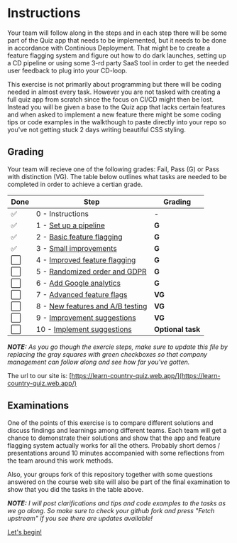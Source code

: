 # Instructions
Your team will follow along in the steps and in each step there will be some part of the Quiz app that needs to be implemented, but it needs to be done in accordance with Continious Deployment. That might be to create a feature flagging system and figure out how to do dark launches, setting up a CD pipeline or using some 3-rd party SaaS tool in order to get the needed user feedback to plug into your CD-loop.

This exercise is not primarily about programming but there will be coding needed in almost every task. However you are not tasked with creating a full quiz app from scratch since the focus on CI/CD might then be lost. Instead you will be given a base to the Quiz app that lacks certain features and when asked to implement a new feature there might be some coding tips or code examples in the walkthough to paste directly into your repo so you've not getting stuck 2 days writing beautiful CSS styling.

## Grading
Your team will recieve one of the following grades: Fail, Pass (G) or Pass with distinction (VG). The table below outlines what tasks are needed to be completed in order to achieve a certian grade.

| Done | Step                                                                 | Grading           |
| ---- | -------------------------------------------------------------------- | ----------------- |
| ✅    | 0 - Instructions                                                     | -                 |
| ✅    | 1 - [Set up a pipeline](1-pipeline.md)                               | **G**             |
| ✅    | 2 - [Basic feature flagging](2-basic-feature-flagging.md)            | **G**             |
| ✅    | 3 - [Small improvements](3-small-improvements.md)                    | **G**             |
| ⬜    | 4 - [Improved feature flagging](4-improved-feature-flagging.md)      | **G**             |
| ⬜    | 5 - [Randomized order and GDPR](5-randomized-order.md)               | **G**             |
| ⬜    | 6 - [Add Google analytics](6-google-analytics.md)                    | **G**             |
| ⬜    | 7 - [Advanced feature flags](7-advanced-feature-flags.md)            | **VG**            |
| ⬜    | 8 - [New features and A/B testing](8-new-features-and-ab-testing.md) | **VG**            |
| ⬜    | 9 - [Improvement suggestions](9-suggest-improvements.md)             | **VG**            |
| ⬜    | 10 - [Implement suggestions](10-implement-suggestions.md)            | **Optional task** |


***NOTE:** As you go though the exercie steps, make sure to update this file by replacing the gray squares with green checkboxes so that company management can follow along and see how far you've gotten.*

The url to our site is:
[https://learn-country-quiz.web.app/](https://learn-country-quiz.web.app/)


## Examinations
One of the points of this exercise is to compare different solutions and discuss findings and learnings among different teams. Each team will get a chance to demonstrate their solutions and show that the app and feature flagging system actually works for all the others. Probably short demos / presentations around 10 minutes accompanied with some reflections from the team around this work methods.

Also, your groups fork of this repository together with some questions answered on the course web site will also be part of the final examination to show that you did the tasks in the table above.

***NOTE:** I will post clarifications and tips and code examples to the tasks as we go along. So make sure to check your github fork and press "Fetch upstream" if you see there are updates available!*

[Let's begin!](1-pipeline.md)
